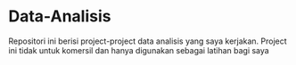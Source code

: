 # Data-Analisis
Repositori ini berisi project-project data analisis yang saya kerjakan. Project ini tidak untuk komersil dan hanya digunakan sebagai latihan bagi saya
